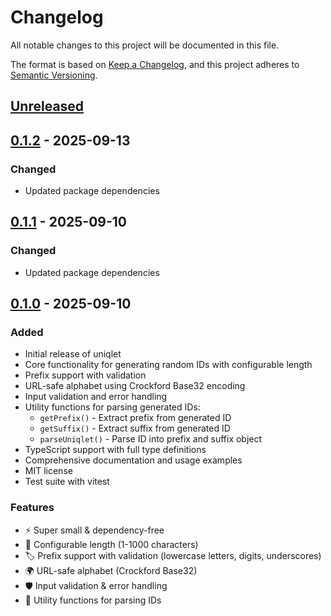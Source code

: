 # Changelog

All notable changes to this project will be documented in this file.

The format is based on [Keep a Changelog](https://keepachangelog.com/en/1.0.0/),
and this project adheres to [Semantic Versioning](https://semver.org/spec/v2.0.0.html).

## [Unreleased]

## [0.1.2] - 2025-09-13

### Changed
- Updated package dependencies

## [0.1.1] - 2025-09-10

### Changed
- Updated package dependencies

## [0.1.0] - 2025-09-10

### Added
- Initial release of uniqlet
- Core functionality for generating random IDs with configurable length
- Prefix support with validation
- URL-safe alphabet using Crockford Base32 encoding
- Input validation and error handling
- Utility functions for parsing generated IDs:
  - `getPrefix()` - Extract prefix from generated ID
  - `getSuffix()` - Extract suffix from generated ID
  - `parseUniqlet()` - Parse ID into prefix and suffix object
- TypeScript support with full type definitions
- Comprehensive documentation and usage examples
- MIT license
- Test suite with vitest

### Features
- ⚡ Super small & dependency-free
- 🔑 Configurable length (1-1000 characters)
- 🏷️ Prefix support with validation (lowercase letters, digits, underscores)
- 🌍 URL-safe alphabet (Crockford Base32)
- 🛡️ Input validation & error handling
- 🔧 Utility functions for parsing IDs

[Unreleased]: https://github.com/hinn254/uniqlet/compare/v0.1.2...HEAD
[0.1.2]: https://github.com/hinn254/uniqlet/compare/v0.1.1...v0.1.2
[0.1.1]: https://github.com/hinn254/uniqlet/compare/v0.1.0...v0.1.1
[0.1.0]: https://github.com/hinn254/uniqlet/releases/tag/v0.1.0
